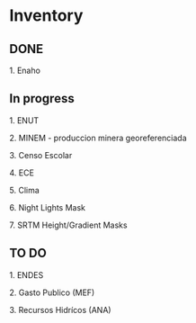 # Inventory

## DONE
<p>1. Enaho</p>

## In progress
<p>1. ENUT</p>
<p>2. MINEM - produccion minera georeferenciada</p>
<p>3. Censo Escolar</p>
<p>4. ECE</p>
<p>5. Clima</p>
<p>6. Night Lights Mask</p>
<p>7. SRTM Height/Gradient Masks</p>

## TO DO
<p>1. ENDES</p>
<p>2. Gasto Publico (MEF)</p>
<p>3. Recursos Hidrícos (ANA)</p>
 
